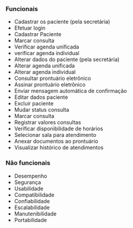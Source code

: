 ### Funcionais

- Cadastrar os paciente (pela secretária)
- Efetuar login
- Cadastrar Paciente
- Marcar consulta
- Verificar agenda unificada
- verificar agenda individual
- Alterar dados do paciente (pela secretária)
- Alterar agenda unificada
- Alterar agenda individual
- Consultar prontuário eletrônico
- Assinar prontuário eletrônico
- Enviar mensagem automática de confirmação
- Editar dados paciente
- Excluir paciente
- Mudar status consulta
- Marcar consulta
- Registrar valores consultas
- Verificar disponibilidade de horários
- Selecionar sala para atendimento
- Anexar documentos ao prontuário
- Visualizar histórico de atendimentos

### Não funcionais

- Desempenho
- Segurança
- Usabilidade
- Compatibilidade
- Confiabilidade
- Escalabilidade
- Manutenibilidade
- Portabilidade